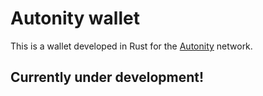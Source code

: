 # Autonity wallet

This is a wallet developed in Rust for the [Autonity](https://autonity.org/) network.

## Currently under development!
